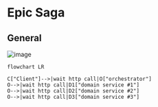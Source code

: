 # Epic Saga

## General

![image](https://github.com/zhuravlevma/saga-patterns/assets/44276887/668081d6-5d5f-4143-92c4-73e639396111)

```mermaid
flowchart LR

C["Client"]-->|wait http call|O["orchestrator"]
O-->|wait http call|D1["domain service #1"]
O-->|wait http call|D2["domain service #2"]
O-->|wait http call|D3["domain service #3"]
```
